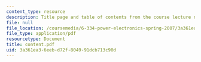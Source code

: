 ```yaml
---
content_type: resource
description: Title page and table of contents from the course lecture notes.
file: null
file_location: /coursemedia/6-334-power-electronics-spring-2007/3a361ea36eebd72f804991dcb713c90d_content.pdf
file_type: application/pdf
resourcetype: Document
title: content.pdf
uid: 3a361ea3-6eeb-d72f-8049-91dcb713c90d
---
```

